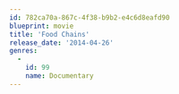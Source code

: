 ```yaml
---
id: 782ca70a-867c-4f38-b9b2-e4c6d8eafd90
blueprint: movie
title: 'Food Chains'
release_date: '2014-04-26'
genres:
  -
    id: 99
    name: Documentary
---
```

